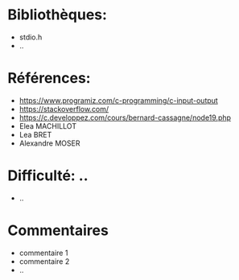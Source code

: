 # Bibliothèques:               
* stdio.h               
* ..              

# Références:               
* https://www.programiz.com/c-programming/c-input-output
* https://stackoverflow.com/
* https://c.developpez.com/cours/bernard-cassagne/node19.php
* Elea MACHILLOT 
* Lea BRET
* Alexandre MOSER


# Difficulté: ..               
* ..              

# Commentaires               
* commentaire 1               
* commentaire 2               
* ..             

